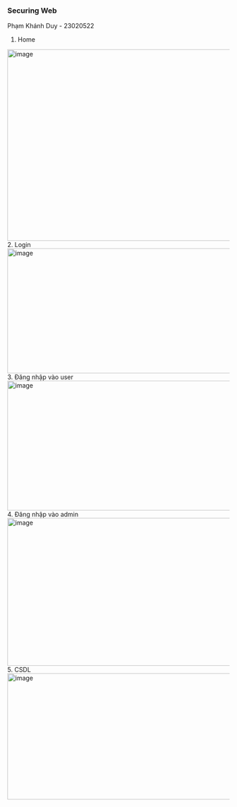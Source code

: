 ### Securing Web

Phạm Khánh Duy - 23020522
1. Home
<img width="1874" height="434" alt="image" src="https://github.com/user-attachments/assets/a2ac1bfa-47e2-42fe-86ce-43fee045612b" />
2. Login
<img width="1919" height="283" alt="image" src="https://github.com/user-attachments/assets/b90ab4bd-122c-417a-bf6d-6b5defb89f5a" />
3. Đăng nhập vào user
<img width="1919" height="294" alt="image" src="https://github.com/user-attachments/assets/cd92f9d8-6fd7-4356-a369-c0e9ac88dd88" />
4. Đăng nhập vào admin
<img width="1919" height="335" alt="image" src="https://github.com/user-attachments/assets/36853517-6fa8-401e-8dc7-1baf8283182d" />
5. CSDL
<img width="943" height="286" alt="image" src="https://github.com/user-attachments/assets/d2d0c77d-8a2f-4080-8459-4056c339dc98" />
